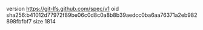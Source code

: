 version https://git-lfs.github.com/spec/v1
oid sha256:b41012d77972f89be06c0d8c0a8b8b39aedcc0ba6aa76371a2eb982898fbfbf7
size 1814
